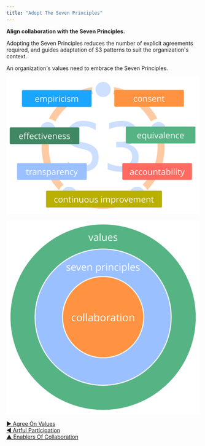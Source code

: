 ```yaml
---
title: "Adopt The Seven Principles"
---
```




**Align collaboration with the Seven Principles.**

Adopting the Seven Principles reduces the number of explicit agreements required, and guides adaptation of S3 patterns to suit the organization's context.

An organization's values need to embrace the Seven Principles.

![The Seven Principles](img/framework/s3-principles-plain.png)

![An organization's values need to embrace the Seven Principles](img/collaboration-values/values-7principles.png)


[&#9654; Agree On Values](agree-on-values.html)<br/>[&#9664; Artful Participation](artful-participation.html)<br/>[&#9650; Enablers Of Collaboration](enablers-of-collaboration.html)

